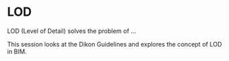 # LOD

LOD (Level of Detail) solves the problem of ...

This session looks at the Dikon Guidelines and explores the concept of LOD in BIM.

